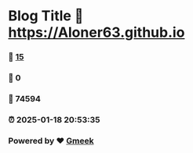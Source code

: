 # Blog Title :link: https://Aloner63.github.io 
### :page_facing_up: [15](https://Aloner63.github.io/tag.html) 
### :speech_balloon: 0 
### :hibiscus: 74594 
### :alarm_clock: 2025-01-18 20:53:35 
### Powered by :heart: [Gmeek](https://github.com/Meekdai/Gmeek)
